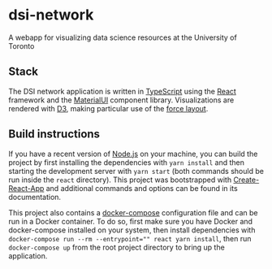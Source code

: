 # dsi-network
A webapp for visualizing data science resources at the University of Toronto

## Stack
The DSI network application is written in [TypeScript](https://www.typescriptlang.org/) using the [React](https://reactjs.org/) framework and the [MaterialUI](https://mui.com/) component library. Visualizations are rendered with [D3](https://github.com/d3/d3), making particular use of the [force layout](https://github.com/d3/d3-force).

## Build instructions
If you have a recent version of [Node.js](https://nodejs.org/en/) on your machine, you can build the project by first installing the dependencies with `yarn install` and then starting the development server with `yarn start` (both commands should be run inside the `react` directory). This project was bootstrapped with [Create-React-App](https://reactjs.org/docs/create-a-new-react-app.html) and additional commands and options can be found in its documentation.

This project also contains a [docker-compose](https://docs.docker.com/compose/) configuration file and can be run in a Docker container. To do so, first make sure you have Docker and docker-compose installed on your system, then install dependencies with `docker-compose run --rm --entrypoint="" react yarn install`, then run `docker-compose up` from the root project directory to bring up the application.
